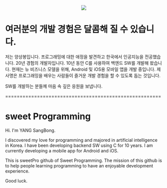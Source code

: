<div align=center>
	<img src="https://capsule-render.vercel.app/api?type=waving&color=auto&height=200&section=header&text=sweet%20Programming&fontSize=90" />	
</div>

# 여러분의 개발 경험은 달콤해 질 수 있습니다.

저는 양상봉입니다. 
프로그래밍에 대한 애정을 발견하고 한국에서 인공지능을 전공했습니다. 
20년 경험의 개발자입니다. 10년 동안 C를 사용하여 백엔드 SW를 개발해 왔습니다.
현재는 뉴 비즈니스 모델을 위해, Android 및 iOS용 모바일 앱을 개발 중입니다.
제 사명은 프로그래밍을 배우는 사람들이 즐거운 개발 경험을 할 수 있도록 돕는 것입니다.

SW를 개발하는 분들께 마음 속 깊은 응원을 보냅니다.

======================================================

# sweet Programming

Hi. I'm YANG SangBong.

I discovered my love for programming and majored in artificial intelligence in Korea. 
I have been developing backend SW using C for 10 years. I am currently developing a mobile app for Android and iOS.

This is sweetPro github of Sweet Programming.
The mission of this github is to help people learning programming to have an enjoyable development experience.

Good luck.
